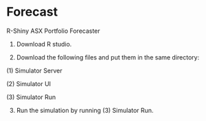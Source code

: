 # Forecast
R-Shiny ASX Portfolio Forecaster

1. Download R studio.

2. Download the following files and put them in the same directory:

  (1) Simulator Server
  
  (2) Simulator UI
  
  (3) Simulator Run

3. Run the simulation by running (3) Simulator Run.
